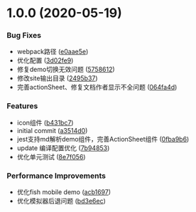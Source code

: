 # 1.0.0 (2020-05-19)


### Bug Fixes

* webpack路径 ([e0aae5e](https://github.com/NSFI/fishd-mobile/commit/e0aae5ef8eba8d82b8364014017dbcc69cc8de4f))
* 优化配置 ([3d02fe9](https://github.com/NSFI/fishd-mobile/commit/3d02fe94ac0d8579a4a6371b4c9dbb0c5ed99e69))
* 修复demo切换无效问题 ([5758612](https://github.com/NSFI/fishd-mobile/commit/5758612f85c79ad82a42de31e7f88b3919e7d4a5))
* 修改site输出目录 ([2495b37](https://github.com/NSFI/fishd-mobile/commit/2495b37cf28eb2a7606f5b5952244380c509527d))
* 完善actionSheet、修复文档作者显示不全问题 ([064fa4d](https://github.com/NSFI/fishd-mobile/commit/064fa4d1f9f1cc260677fba9f5c5c795945584d8))


### Features

* icon组件 ([b431bc7](https://github.com/NSFI/fishd-mobile/commit/b431bc7fb4e8a43d7cdeb4553f4100e78c15ac9e))
* initial commit ([a3514d0](https://github.com/NSFI/fishd-mobile/commit/a3514d003e008df2b872c9135d8ab98fcd9d0753))
* jest支持md解析demo组件，完善ActionSheet组件 ([0fba9b6](https://github.com/NSFI/fishd-mobile/commit/0fba9b6bd905217b3e39a212e3d1c26585a85c11))
* update 编译配置优化 ([7b94853](https://github.com/NSFI/fishd-mobile/commit/7b948533225c93cdb0ae8104435d1ac5e7191601))
* 优化单元测试 ([8e7f056](https://github.com/NSFI/fishd-mobile/commit/8e7f056666cb117f4e417bd3a7133bbc850c1979))


### Performance Improvements

* 优化fish mobile demo ([acb1697](https://github.com/NSFI/fishd-mobile/commit/acb1697be0727dca7da5ceb673bebcc67d612e64))
* 优化模拟器后退问题 ([bd3e6ec](https://github.com/NSFI/fishd-mobile/commit/bd3e6ec3cf395d9af158235f424752051215361f))
